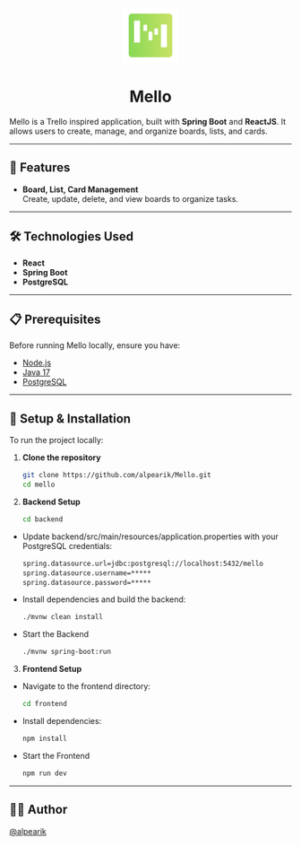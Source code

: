 <div align="center">
  <img src="frontend/src/assets/logo.png" width="100" alt="Mello Logo" />
  <h1>Mello</h1>
</div>

Mello is a Trello inspired application, built with **Spring Boot** and **ReactJS**. It allows users to create, manage, and organize boards, lists, and cards.

---

## 🚀 Features

- **Board, List, Card Management**  
  Create, update, delete, and view boards to organize tasks.

---

## 🛠 Technologies Used

- **React** 
- **Spring Boot**
- **PostgreSQL** 

---

## 📋 Prerequisites

Before running Mello locally, ensure you have:

- [Node.js](https://nodejs.org/)
- [Java 17](https://www.oracle.com/java/technologies/javase/jdk17-archive-downloads.html)
- [PostgreSQL](https://www.postgresql.org/) 

---

## 🧰 Setup & Installation

To run the project locally:

1. **Clone the repository**

   ```bash
   git clone https://github.com/alpearik/Mello.git
   cd mello
   
2. **Backend Setup**

   ```bash
   cd backend


- Update backend/src/main/resources/application.properties with your PostgreSQL credentials:

   ```bash
   spring.datasource.url=jdbc:postgresql://localhost:5432/mello
   spring.datasource.username=*****
   spring.datasource.password=*****
   ```

- Install dependencies and build the backend:

  ```bash
  ./mvnw clean install

- Start the Backend

  ```bash
  ./mvnw spring-boot:run
  ```


3. **Frontend Setup** 

- Navigate to the frontend directory:
  
    ```bash
    cd frontend

- Install dependencies:

   ```bash
  npm install
   ```

- Start the Frontend
  
   ```bash
  npm run dev
   ```

---

## 👨‍💻 Author 
<a href="https://github.com/alpearik">@alpearik</a>

